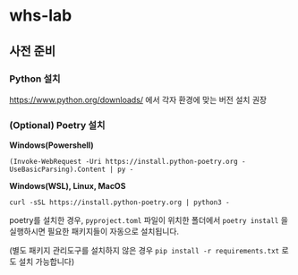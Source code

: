 # whs-lab

## 사전 준비

### Python 설치

https://www.python.org/downloads/ 에서 각자 환경에 맞는 버전 설치 권장

### (Optional) Poetry 설치

**Windows(Powershell)**

```
(Invoke-WebRequest -Uri https://install.python-poetry.org -UseBasicParsing).Content | py -
```

**Windows(WSL), Linux, MacOS**

```
curl -sSL https://install.python-poetry.org | python3 -
```

poetry를 설치한 경우, `pyproject.toml` 파일이 위치한 폴더에서 `poetry install` 을 실행하시면 필요한 패키지들이 자동으로 설치됩니다.

(별도 패키지 관리도구를 설치하지 않은 경우 `pip install -r requirements.txt` 로도 설치 가능합니다)
